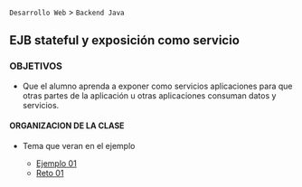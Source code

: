 
`Desarrollo Web` > `Backend Java`

## EJB stateful y exposición como servicio 

### OBJETIVOS 

- Que el alumno aprenda a exponer como servicios aplicaciones para que otras partes de la aplicación u otras aplicaciones consuman datos y servicios.

#### ORGANIZACION DE LA CLASE 

- Tema que veran en el ejemplo

	- [Ejemplo 01](Ejemplo-01)
	- [Reto 01](Reto-01)

